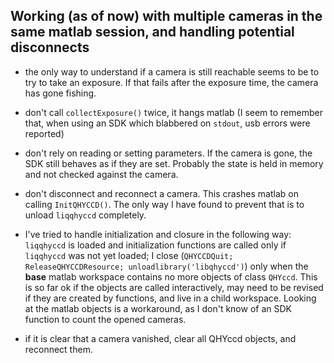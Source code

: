 ## Working (as of now) with multiple cameras in the same matlab session, and handling potential disconnects

* the only way to understand if a camera is still reachable seems to be to try to take
 an exposure. If that fails after the exposure time, the camera has gone fishing.

* don't call `collectExposure()` twice, it hangs matlab (I seem to remember that, when using an SDK which blabbered on `stdout`, usb errors were reported)

* don't rely on reading or setting parameters. If the camera is gone, the SDK
 still behaves as if they are set. Probably the state is held in memory and not
 checked against the camera.

* don't disconnect and reconnect a camera. This crashes matlab on calling `InitQHYCCD()`.
The only way I have found to prevent that is to unload `liqqhyccd` completely.

* I've tried to handle initialization and closure in the following way: `liqqhyccd`
 is loaded and initialization functions are called only if `liqqhyccd` was not yet loaded;
 I close (`QHYCCDQuit; ReleaseQHYCCDResource; unloadlibrary('libqhyccd')`) only
 when the **base** matlab workspace contains no more objects of class `QHYccd`.
 This is so far ok if the objects are called interactively, may need to be revised if
 they are created by functions, and live in a child workspace.
 Looking at the matlab objects is a workaround, as I don't know of an SDK function
 to count the opened cameras.

* if it is clear that a camera vanished, clear all QHYccd objects, and reconnect them.